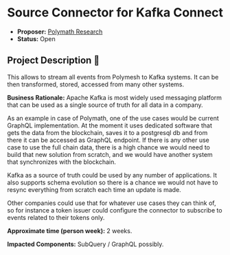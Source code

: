 # Source Connector for Kafka Connect 

* **Proposer:** [Polymath Research](https://polymath.network)
* **Status:** Open

## Project Description :page_facing_up: 

This allows to stream all events from Polymesh to Kafka systems. It can be then transformed, stored, accessed from many other systems.

**Business Rationale:** Apache Kafka is most widely used messaging platform that can be used as a single source of truth for all data in a company. 

As an example in case of Polymath, one of the use cases would be current GraphQL implementation. At the moment it uses dedicated software that gets the data from the blockchain, saves it to a postgresql db and from there it can be accessed as GraphQL endpoint. If there is any other use case to use the full chain data, there is a high chance we would need to build that new solution from scratch, and we would have another system that synchronizes with the blockchain.

Kafka as a source of truth could be used by any number of applications. It also supports schema evolution so there is a chance we would not have to resync everything from scratch each time an update is made.

Other companies could use that for whatever use cases they can think of, so for instance a token issuer could configure the connector to subscribe to events related to their tokens only.

**Approximate time (person week):** 2 weeks.

**Impacted Components:** SubQuery / GraphQL possibly.
